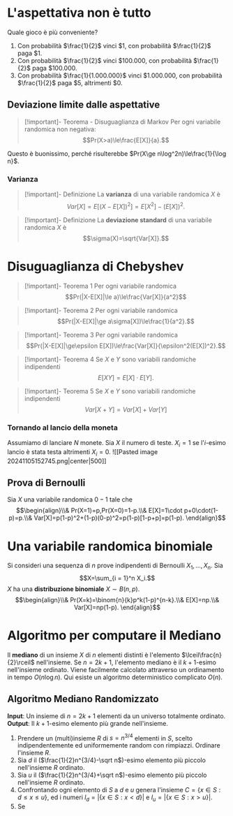 # L'aspettativa non è tutto

Quale gioco è più conveniente?
1. Con probabilità $\frac{1}{2}$ vinci $1, con probabilità $\frac{1}{2}$ paga $1. 
2. Con probabilità $\frac{1}{2}$ vinci $100.000, con probabilità $\frac{1}{2}$ paga $100.000.
3. Con probabilità $\frac{1}{1.000.000}$ vinci $1.000.000, con probabilità $\frac{1}{2}$ paga $5, altrimenti $0.

## Deviazione limite dalle aspettative

>[!important]- Teorema - Disuguaglianza di Markov
>Per ogni variabile randomica non negativa: $$Pr(X>a)\le\frac{E[X]}{a}.$$

Questo è buonissimo, perché risulterebbe $Pr(X\ge n\log^2n)\le\frac{1}{\log n}$.

### Varianza

>[!important]- Definizione
>La **varianza** di una variabile randomica $X$ è $$Var[X]=E[(X-E[X])^2]=E[X^2]-(E[X])^2.$$

>[!important]- Definizione
>La **deviazione standard** di una variabile randomica $X$ è $$\sigma(X)=\sqrt{Var[X]}.$$


# Disuguaglianza di Chebyshev

>[!important]- Teorema 1
>Per ogni variabile randomica $$Pr(|X-E[X]|\le a)\le\frac{Var[X]}{a^2}$$

>[!important]- Teorema 2
>Per ogni variabile randomica $$Pr(|X-E[X]|\ge a\sigma[X])\le\frac{1}{a^2}.$$

>[!important]- Teorema 3
>Per ogni variabile randomica $$Pr(|X-E[X]|\ge\epsilon E[X])\le\frac{Var[X]}{\epsilon^2(E[X])^2}.$$

>[!important]- Teorema 4
>Se $X$ e $Y$ sono variabili randomiche indipendenti $$E[XY]=E[X]\cdot E[Y].$$

>[!important]- Teorema 5
>Se $X$ e $Y$ sono variabili randomiche indipendenti $$Var[X+Y] = Var[X] + Var[Y]$$

### Tornando al lancio della moneta

Assumiamo di lanciare $N$ monete. Sia $X$ il numero di teste.
$X_i=1$ se l'$i$-esimo lancio è stata testa altrimenti $X_i=0$.
![[Pasted image 20241105152745.png|center|500]]

## Prova di Bernoulli

Sia $X$ una variabile randomica $0-1$ tale che $$\begin{align}\\&
Pr(X=1)=p,Pr(X=0)=1-p.\\&
E[X]=1\cdot p+0\cdot(1-p)=p.\\&
Var[X]=p(1-p)^2+(1-p)(0-p)^2=p(1-p)[1-p+p]=p(1-p).
\end{align}$$
# Una variabile randomica binomiale
Si consideri una sequenza di $n$ prove indipendenti di Bernoulli $X_1,...,X_n$. Sia $$X=\sum_{i = 1}^n X_i.$$
$X$ ha una **distribuzione binomiale** $X\sim B(n,p)$.$$\begin{align}\\&
Pr(X=k)=\binom{n}{k}p^k(1-p)^{n-k}.\\&
E[X]=np.\\&
Var[X]=np(1-p).
\end{align}$$
# Algoritmo per computare il Mediano

Il **mediano** di un insieme $X$ di $n$ elementi distinti è l'elemento $\lceil\frac{n}{2}\rceil$ nell'insieme.
Se $n=2k+1$, l'elemento mediano è il $k+1$-esimo nell'insieme ordinato. Viene facilmente calcolato attraverso un ordinamento in tempo $O(n\log n)$. Qui esiste un algoritmo deterministico complicato $O(n)$.

## Algoritmo Mediano Randomizzato

**Input**: Un insieme di $n=2k+1$ elementi da un universo totalmente ordinato.
**Output**: Il $k+1$-esimo elemento più grande nell'insieme.

1. Prendere un (multi)insieme $R$ di $s=n^{3/4}$ elementi in $S$, scelto indipendentemente ed uniformemente random con rimpiazzi. Ordinare l'insieme $R$.
2. Sia $d$ il ($\frac{1}{2}n^{3/4}-\sqrt n$)-esimo elemento più piccolo nell'insieme $R$ ordinato.
3. Sia $u$ il ($\frac{1}{2}n^{3/4}+\sqrt n$)-esimo elemento più piccolo nell'insieme $R$ ordinato.
4. Confrontando ogni elemento di $S$ a $d$ e $u$ genera l'insieme $C=\{x\in S:d\le x\le u\}$, ed i numeri $l_d=|\{x\in S:x<d\}|$ e $l_u=|\{x\in S:x>u\}|$.
5. Se 